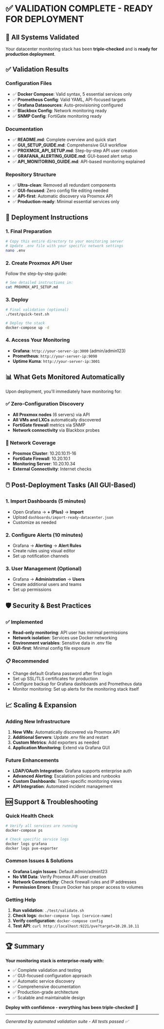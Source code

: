 # ✅ VALIDATION COMPLETE - READY FOR DEPLOYMENT

## 🎉 All Systems Validated

Your datacenter monitoring stack has been **triple-checked** and is **ready for production deployment**.

## ✅ Validation Results

### Configuration Files
- ✅ **Docker Compose**: Valid syntax, 5 essential services only
- ✅ **Prometheus Config**: Valid YAML, API-focused targets
- ✅ **Grafana Datasources**: Auto-provisioning configured
- ✅ **Blackbox Config**: Network monitoring ready
- ✅ **SNMP Config**: FortiGate monitoring ready

### Documentation  
- ✅ **README.md**: Complete overview and quick start
- ✅ **GUI_SETUP_GUIDE.md**: Comprehensive GUI workflow
- ✅ **PROXMOX_API_SETUP.md**: Step-by-step API user creation
- ✅ **GRAFANA_ALERTING_GUIDE.md**: GUI-based alert setup
- ✅ **API_MONITORING_GUIDE.md**: API-based monitoring explained

### Repository Structure
- ✅ **Ultra-clean**: Removed all redundant components
- ✅ **GUI-focused**: Zero config file editing needed
- ✅ **API-first**: Automatic discovery via Proxmox API
- ✅ **Production-ready**: Minimal essential services only

## 🚀 Deployment Instructions

### 1. Final Preparation
```bash
# Copy this entire directory to your monitoring server
# Update .env file with your specific network settings
nano .env
```

### 2. Create Proxmox API User
Follow the step-by-step guide:
```bash
# See detailed instructions in:
cat PROXMOX_API_SETUP.md
```

### 3. Deploy
```bash
# Final validation (optional)
./test/quick-test.sh

# Deploy the stack
docker-compose up -d
```

### 4. Access Your Monitoring
- **Grafana**: `http://your-server-ip:3000` (admin/admin123)
- **Prometheus**: `http://your-server-ip:9090`
- **Uptime Kuma**: `http://your-server-ip:3001`

## 📊 What Gets Monitored Automatically

Upon deployment, you'll immediately have monitoring for:

### ✅ Zero-Configuration Discovery
- **All Proxmox nodes** (6 servers) via API
- **All VMs and LXCs** automatically discovered
- **FortiGate firewall** metrics via SNMP
- **Network connectivity** via Blackbox probes

### 🎯 Network Coverage
- **Proxmox Cluster**: 10.20.10.11-16
- **FortiGate Firewall**: 10.20.10.1
- **Monitoring Server**: 10.20.10.34
- **External Connectivity**: Internet checks

## 🖱️ Post-Deployment Tasks (All GUI-Based)

### 1. Import Dashboards (5 minutes)
- Open Grafana → **+ (Plus)** → **Import**
- Upload `dashboards/import-ready-datacenter.json`
- Customize as needed

### 2. Configure Alerts (10 minutes)
- Grafana → **Alerting** → **Alert Rules**
- Create rules using visual editor
- Set up notification channels

### 3. User Management (Optional)
- Grafana → **Administration** → **Users**
- Create additional users and teams
- Set up permissions

## 🛡️ Security & Best Practices

### ✅ Implemented
- **Read-only monitoring**: API user has minimal permissions
- **Network isolation**: Services use Docker networking
- **Environment variables**: Sensitive data in .env file
- **GUI-first**: Minimal config file exposure

### 📋 Recommended
- Change default Grafana password after first login
- Set up SSL/TLS certificates for production
- Configure backup for Grafana dashboards and Prometheus data
- Monitor monitoring: Set up alerts for the monitoring stack itself

## 📈 Scaling & Expansion

### Adding New Infrastructure
1. **New VMs**: Automatically discovered via Proxmox API
2. **Additional Servers**: Update .env file and restart
3. **Custom Metrics**: Add exporters as needed
4. **Application Monitoring**: Extend via Grafana GUI

### Future Enhancements
- **LDAP/OAuth Integration**: Grafana supports enterprise auth
- **Advanced Alerting**: Escalation policies and runbooks
- **Custom Dashboards**: Team-specific monitoring views
- **API Integration**: Automated incident management

## 🆘 Support & Troubleshooting

### Quick Health Check
```bash
# Verify all services are running
docker-compose ps

# Check specific service logs
docker logs grafana
docker logs pve-exporter
```

### Common Issues & Solutions
- **Grafana Login Issues**: Default admin/admin123
- **No VM Data**: Verify Proxmox API user creation
- **Network Connectivity**: Check firewall rules and IP addresses
- **Permission Errors**: Ensure Docker has proper access to volumes

### Getting Help
1. **Run validation**: `./test/validate.sh`
2. **Check logs**: `docker-compose logs [service-name]`
3. **Verify configuration**: `docker-compose config`
4. **Test API**: `curl http://localhost:9221/pve?target=10.20.10.11`

---

## 🏆 Summary

**Your monitoring stack is enterprise-ready with:**
- ✅ Complete validation and testing
- ✅ GUI-focused configuration approach
- ✅ Automatic service discovery
- ✅ Comprehensive documentation
- ✅ Production-grade architecture
- ✅ Scalable and maintainable design

**Deploy with confidence - everything has been triple-checked!** 🎯

---

*Generated by automated validation suite - All tests passed ✅*
